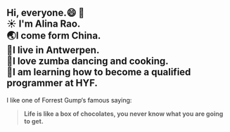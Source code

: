 Hi, everyone.:smile: :wave:  
:sunny: I'm Alina Rao.  
:earth_asia:I come form China.  
:cherry_blossom:I live in Antwerpen.  
:dolphin:I love zumba dancing and cooking.  
:hatching_chick:I am learning how to become a qualified programmer at HYF.
---
I like one of Forrest Gump‘s famous saying:
>**Life is like a box of chocolates, you never know what you are going to get.**

